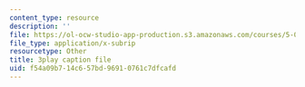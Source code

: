```yaml
---
content_type: resource
description: ''
file: https://ol-ocw-studio-app-production.s3.amazonaws.com/courses/5-07sc-biological-chemistry-i-fall-2013/f54a09b714c657bd96910761c7dfcafd_f-bMQdul6xI.vtt
file_type: application/x-subrip
resourcetype: Other
title: 3play caption file
uid: f54a09b7-14c6-57bd-9691-0761c7dfcafd
---
```

